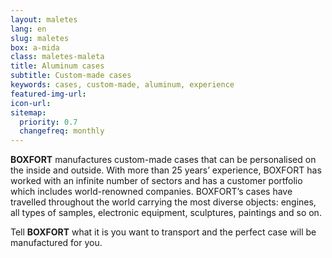 ```yaml
---
layout: maletes
lang: en
slug: maletes
box: a-mida
class: maletes-maleta
title: Aluminum cases
subtitle: Custom-made cases
keywords: cases, custom-made, aluminum, experience
featured-img-url:
icon-url: 
sitemap:
  priority: 0.7
  changefreq: monthly
---
```


**BOXFORT** manufactures custom-made cases that can be personalised on the inside and outside. With more than 25 years’ experience, BOXFORT has worked with an infinite number of sectors and has a customer portfolio which includes world-renowned companies. BOXFORT’s cases have travelled throughout the world carrying the most diverse objects: engines, all types of samples, electronic equipment, sculptures, paintings and so on.

Tell **BOXFORT** what it is you want to transport and the perfect case will be manufactured for you.